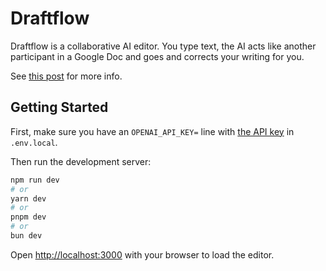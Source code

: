 # Draftflow

Draftflow is a collaborative AI editor. You type text, the AI acts like another participant in a Google Doc and goes and corrects your writing for you.



See [this post](https://vishnugopal.com/2025/02/04/draftflow-a-collaborative-crdt-aware-editor-ai/) for more info.

## Getting Started

First, make sure you have an `OPENAI_API_KEY=` line with [the API key](https://platform.openai.com/settings/organization/api-keys) in `.env.local`.

Then run the development server:

```bash
npm run dev
# or
yarn dev
# or
pnpm dev
# or
bun dev
```

Open [http://localhost:3000](http://localhost:3000) with your browser to load the editor.
